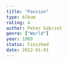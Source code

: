 ```yaml
---
title: "Passion"
type: Album
rating: 4
author: Peter Gabriel
genre: ["World"]
year: 1989
status: Finished
date: 2022-01-01
---
```

